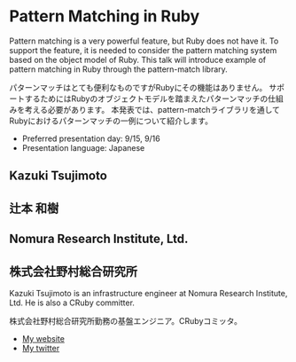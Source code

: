 # Pattern Matching in Ruby

Pattern matching is a very powerful feature, but Ruby does not have it.
To support the feature, it is needed to consider the pattern matching system based on the object model of Ruby.
This talk will introduce example of pattern matching in Ruby through the pattern-match library.

パターンマッチはとても便利なものですがRubyにその機能はありません。
サポートするためにはRubyのオブジェクトモデルを踏まえたパターンマッチの仕組みを考える必要があります。
本発表では、pattern-matchライブラリを通してRubyにおけるパターンマッチの一例について紹介します。

- Preferred presentation day: 9/15, 9/16
- Presentation language: Japanese

## Kazuki Tsujimoto
## 辻本 和樹

## Nomura Research Institute, Ltd.
## 株式会社野村総合研究所

Kazuki Tsujimoto is an infrastructure engineer at Nomura Research Institute, Ltd.
He is also a CRuby committer.

株式会社野村総合研究所勤務の基盤エンジニア。CRubyコミッタ。

- [My website](http://www.callcc.net/diary/)
- [My twitter](https://twitter.com/#!/k_tsj)
